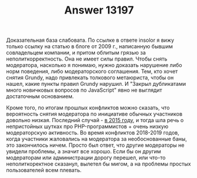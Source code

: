 ﻿---
title: "Answer 13197"
se.owner.user_id: 240512
se.owner.display_name: "MSDN.WhiteKnight"
se.owner.link: "https://ru.meta.stackoverflow.com/users/240512/msdn-whiteknight"
se.answer_id: 13197
se.question_id: 13188
se.post_type: answer
se.is_accepted: False
---
<p>Доказательная база слабовата. По ссылке в ответе insolor я вижу только ссылку на статью в блоге от 2009 г., написанную бывшим совладельцем компании, и притом облитым грязью за неполиткорректность. Она не имеет силы правил. Чтобы снять модератора, насколько я понимаю, нужно доказать нарушение либо норм поведения, либо модераторского соглашения. Тем, кто хочет снятия Grundy, надо привлекать толкового метаюриста, чтобы он нашел, какие пункты правил Grundy нарушил. И &quot;Закрыл дубликатами много новичковых вопросов по JavaScript&quot; явно не выглядит достаточным основанием.</p>
<p>Кроме того, по итогам прошлых конфликтов можно сказать, что вероятность снятия модератора по инициативе обычных участников довольно низкая. Последний случай - <a href="https://ru.meta.stackoverflow.com/questions/1777/">в 2015 году</a>, и тогда шла речь о непристойных шутках про PHP-программистов + очень низкую модераторскую активность. Во время конфликтов 2018-2019 годов, когда участники жаловались на модератора за необоснованные баны, это закончилось ничем. Просто был ответ, что другие модераторы не увидели проблемы, а значит все хорошо. Если бы он другим модераторам или администрации дорогу перешел, или что-то неполиткоректное сказанул, вылетел бы мигом, а на проблемы простых пользователей всем плевать.</p>
